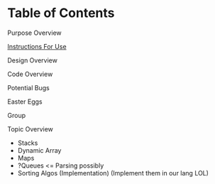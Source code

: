 # Table of Contents

Purpose Overview

[Instructions For Use](language_guide.md)

Design Overview

Code Overview

Potential Bugs

Easter Eggs

Group

Topic Overview
* Stacks
* Dynamic Array
* Maps
* ?Queues <= Parsing possibly
* Sorting Algos (Implementation) (Implement them in our lang LOL)
